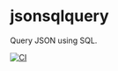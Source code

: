 # jsonsqlquery

Query JSON using SQL.

[![CI](https://github.com/Peter554/jsonsqlquery/actions/workflows/ci.yml/badge.svg)](https://github.com/Peter554/jsonsqlquery/actions/workflows/ci.yml)
